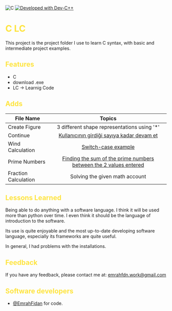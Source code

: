 
![C](https://img.shields.io/badge/Language-C-green.svg)
[![Developed with Dev-C++](https://img.shields.io/badge/Developed%20with-Dev--C%2B%2B-blue)](https://www.bloodshed.net/devcpp.html) 


<h1 style="color: #fee440;">  C LC </h1>

This project is the project folder I use to learn C syntax, with basic and intermediate project examples.


<h2 style="color: #fee440;"> Features </h1>

- C
- download .exe
- LC -> Learnig Code 

<h2 style="color: #fee440;"> Adds </h1>


| File Name | Topics                                                                        |
| ----- | :-------------------------------------------------------------------------------------------------------------------------------------------------: |
| Create Figure    | 3 different shape representations using '*'                   |
| Continue    | [Kullanıcının girdiği sayıya kadar devam et](https://drive.google.com/file/d/1djk30d7MkoBeFdmQ1h7ng0P1dACiotHe/view?usp=sharing)                                  |
| Wind Calculation    |                     [Switch-case example](https://drive.google.com/file/d/13uFC_6mlbs2na5gtac034trMOjhvK5P_/view?usp=sharing)                             |
| Prime Numbers   |                                            [Finding the sum of the prime numbers between the 2 values entered](https://drive.google.com/file/d/1deyYCjlbyu11AkkuIWUzvurHIO2pVEJ6/view?usp=sharing)                                             |
| Fraction Calculation    | Solving the given math account|



<h2 style="color: #fee440;"> Lessons Learned </h1>

Being able to do anything with a software language. I think it will be used more than python over time. I even think it should be the language of introduction to the software.

Its use is quite enjoyable and the most up-to-date developing software language, especially its frameworks are quite useful. 

In general, I had problems with the installations.


<h2 style="color: #fee440;"> Feedback </h1>

If you have any feedback, please contact me at: emrahfdn.work@gmail.com



<h2 style="color: #fee440;"> Software developers </h1>

- [@EmrahFidan](https://github.com/EmrahFidan)  for code.

  
